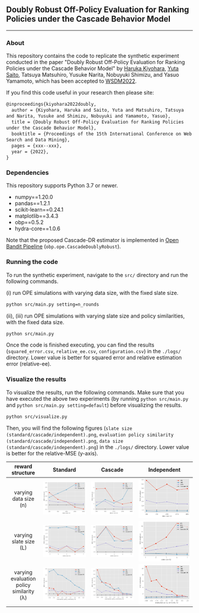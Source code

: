 ## Doubly Robust Off-Policy Evaluation for Ranking Policies under the Cascade Behavior Model

---

### About
This repository contains the code to replicate the synthetic experiment conducted in the paper "Doubly Robust Off-Policy Evaluation for Ranking Policies under the Cascade Behavior Model" by [Haruka Kiyohara](https://sites.google.com/view/harukakiyohara), [Yuta Saito](https://usaito.github.io/), Tatsuya Matsuhiro, Yusuke Narita, Nobuyuki Shimizu, and Yasuo Yamamoto, which has been accepted to [WSDM2022](https://www.wsdm-conference.org/2022/).

If you find this code useful in your research then please site:
```
@inproceedings{kiyohara2022doubly,
  author = {Kiyohara, Haruka and Saito, Yuta and Matsuhiro, Tatsuya and Narita, Yusuke and Shimizu, Nobuyuki and Yamamoto, Yasuo},
  title = {Doubly Robust Off-Policy Evaluation for Ranking Policies under the Cascade Behavior Model},
  booktitle = {Proceedings of the 15th International Conference on Web Search and Data Mining},
  pages = {xxx--xxx},
  year = {2022},
}
```

### Dependencies
This repository supports Python 3.7 or newer.

- numpy==1.20.0
- pandas==1.2.1
- scikit-learn==0.24.1
- matplotlib==3.4.3
- obp==0.5.2
- hydra-core==1.0.6

Note that the proposed Cascade-DR estimator is implemented in [Open Bandit Pipeline](https://github.com/st-tech/zr-obp) (`obp.ope.CascadeDoublyRobust`).

### Running the code
To run the synthetic experiment, navigate to the `src/` directory and run the following commands.

(i) run OPE simulations with varying data size, with the fixed slate size.
```bash
python src/main.py setting=n_rounds
```

(ii), (iii) run OPE simulations with varying slate size and policy similarities, with the fixed data size.
```bash
python src/main.py
```
Once the code is finished executing, you can find the results (`squared_error.csv`, `relative_ee.csv`, `configuration.csv`) in the `./logs/` directory. Lower value is better for squared error and relative estimation error (relative-ee).

### Visualize the results
To visualize the results, run the following commands.
Make sure that you have executed the above two experiments (by running `python src/main.py` and `python src/main.py setting=default`) before visualizing the results.
```bash
python src/visualize.py
```

Then, you will find the following figures (`slate size (standard/cascade/independent).png`, `evaluation policy similarity (standard/cascade/independent).png`, `data size (standard/cascade/independent).png`) in the `./logs/` directory. Lower value is better for the relative-MSE (y-axis).

| reward structure                        |  Standard                                                      |  Cascade                                                        |      Independent               |
| :-------------------------------------: | :------------------------------------------------------------: | :-----------------------------------------:                   | :------------------------------------------------------------: |
| varying data size (n)                    | <img src="./figs/data size (standard).png">                    | <img src="./figs/data size (cascade).png">                    | <img src="./figs/data size (independent).png">                    |
| varying slate size (L)                   | <img src="./figs/slate size (standard).png">                   | <img src="./figs/slate size (cascade).png">                   | <img src="./figs/slate size (independent).png">                   |
| varying evaluation policy similarity (λ) | <img src="./figs/evaluation policy similarity (standard).png"> | <img src="./figs/evaluation policy similarity (cascade).png"> | <img src="./figs/evaluation policy similarity (independent).png"> |
